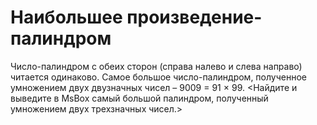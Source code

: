 # Наибольшее произведение-палиндром

Число-палиндром с обеих сторон (справа налево и слева направо) читается одинаково. Самое большое число-палиндром, полученное умножением двух двузначных чисел – 9009 = 91 × 99.
<Найдите и выведите в MsBox самый большой палиндром, полученный умножением двух трехзначных чисел.>
